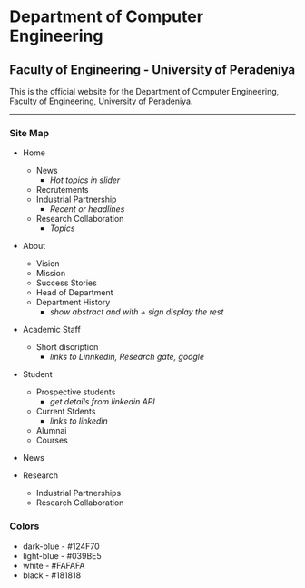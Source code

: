 # Department of Computer Engineering
## Faculty of Engineering - University of Peradeniya

This is the official website for the Department of Computer Engineering, Faculty of Engineering, University of Peradeniya.

---

### Site Map

- Home
  + News
    * _Hot topics in slider_
  + Recrutements
  + Industrial Partnership
    * _Recent or headlines_
  + Research Collaboration
    * _Topics_
  
- About
  + Vision
  + Mission
  + Success Stories
  + Head of Department
  + Department History
    * _show abstract and with + sign display the rest_
- Academic Staff
  + Short discription
    * _links to Linnkedin, Research gate, google_ 
- Student
  + Prospective students
    * _get details from linkedin API_
  + Current Stdents
    * _links to linkedin_
  + Alumnai
  + Courses
- News
- Research
  + Industrial Partnerships
  + Research Collaboration
  
  
### Colors

* dark-blue - #124F70
* light-blue - #039BE5
* white - #FAFAFA
* black - #181818
